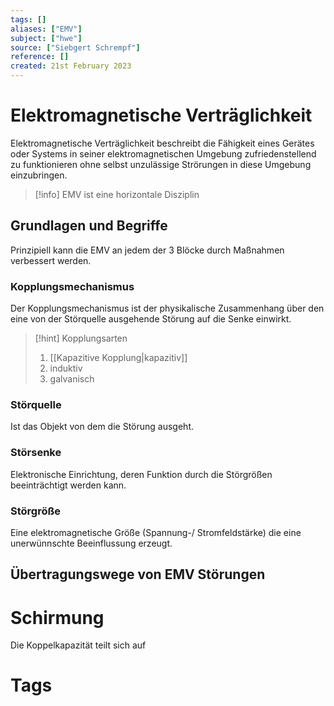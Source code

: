 ```yaml
---
tags: []
aliases: ["EMV"]
subject: ["hwe"]
source: ["Siebgert Schrempf"]
reference: []
created: 21st February 2023
---
```


# Elektromagnetische Verträglichkeit
Elektromagnetische Verträglichkeit beschreibt die Fähigkeit eines Gerätes oder Systems in seiner elektromagnetischen Umgebung zufriedenstellend zu funktionieren ohne selbst unzulässige Strörungen in diese Umgebung einzubringen.

> [!info] EMV ist eine horizontale Disziplin

## Grundlagen und Begriffe

Prinzipiell kann die EMV an jedem der 3 Blöcke durch Maßnahmen verbessert werden.
### Kopplungsmechanismus
Der Kopplungsmechanismus ist der physikalische Zusammenhang über den eine von der Störquelle ausgehende Störung auf die Senke einwirkt.

> [!hint] Kopplungsarten
> 1. [[Kapazitive Kopplung|kapazitiv]]
> 2. induktiv
> 3. galvanisch
> 

### Störquelle
Ist das Objekt von dem die Störung ausgeht.

### Störsenke
Elektronische Einrichtung, deren Funktion durch die Störgrößen beeinträchtigt werden kann.

### Störgröße
Eine elektromagnetische Größe (Spannung-/ Stromfeldstärke) die eine unerwünnschte Beeinflussung erzeugt.
## Übertragungswege von EMV Störungen
# Schirmung
Die Koppelkapazität teilt sich auf
# Tags